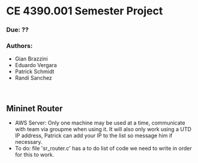 <h1>CE 4390.001 Semester Project</h1>
<h3>Due: ??</h3>
<h3>Authors:</h3>
<ul><li>Gian Brazzini</li><li>Eduardo Vergara</li><li>Patrick Schmidt</li><li>Randi Sanchez</li></ul>
<br>
<h2>Mininet Router</h2>
<ul><li>AWS Server: Only one machine may be used at a time, communicate with team via groupme when using it. It will also only work using a UTD IP address, Patrick can add your IP to the list so message him if necessary.</li>
<li>To do: file 'sr_router.c' has a to do list of code we need to write in order for this to work.</li>

</ul>

